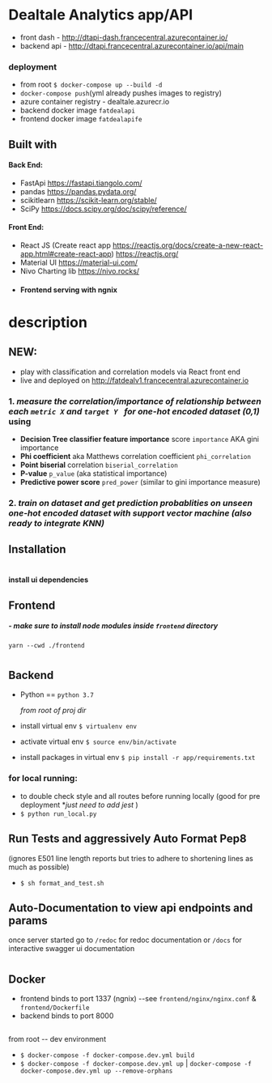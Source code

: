 # Dealtale Analytics app/API

- front dash - <http://dtapi-dash.francecentral.azurecontainer.io/>
- backend api - <http://dtapi.francecentral.azurecontainer.io/api/main>

### deployment

- from root `$ docker-compose up --build -d`
- `docker-compose push`(yml already pushes images to registry)
- azure container registry - dealtale.azurecr.io
- backend docker image `fatdealapi`
- frontend docker image `fatdealapife`

## Built with

#### Back End:

- FastApi <https://fastapi.tiangolo.com/>
- pandas <https://pandas.pydata.org/>
- scikitlearn <https://scikit-learn.org/stable/>
- SciPy <https://docs.scipy.org/doc/scipy/reference/>

#### Front End:

- React JS (Create react app <https://reactjs.org/docs/create-a-new-react-app.html#create-react-app>) <https://reactjs.org/>
- Material UI <https://material-ui.com/>
- Nivo Charting lib <https://nivo.rocks/>
- #### Frontend serving with ngnix

# description

## NEW:

- play with classification and correlation models via React front end
- live and deployed on http://fatdealv1.francecentral.azurecontainer.io

### 1. **_measure the correlation/importance of relationship between each `metric X` and `target Y ` for one-hot encoded dataset (0,1)_** using

- **Decision Tree classifier feature importance** score `importance` AKA gini importance
- **Phi coefficient** aka Matthews correlation coefficient `phi_correlation`
- **Point biserial** correlation `biserial_correlation`
- **P-value** `p_value` (aka statistical importance)
- **Predictive power score** `pred_power` (similar to gini importance measure)

### 2. **_train on dataset and get prediction probablities on unseen one-hot encoded dataset with support vector machine (also ready to integrate KNN)_**

## Installation

#

#### install ui dependencies

## Frontend

##### - make sure to install node modules inside `frontend` directory

`yarn --cwd ./frontend `

#

## Backend

- Python == `python 3.7`

  _from root of proj dir_

- install virtual env
  `$ virtualenv env`
- activate virtual env
  `$ source env/bin/activate`
- install packages in virtual env
  `$ pip install -r app/requirements.txt`

### for local running:

- to double check style and all routes before running locally (good for pre deployment \*_just need to add jest_ )
- `$ python run_local.py`

## Run Tests and aggressively Auto Format Pep8

(ignores E501 line length reports but tries to adhere to shortening lines as much as possible)

- `$ sh format_and_test.sh`

## Auto-Documentation to view api endpoints and params

once server started go to `/redoc` for redoc documentation or `/docs` for interactive swagger ui documentation

#

## Docker

- frontend binds to port 1337 (ngnix) --see `frontend/nginx/nginx.conf` & `frontend/Dockerfile`
- backend binds to port 8000

##

from root -- dev environment

- `$ docker-compose -f docker-compose.dev.yml build`
- `$ docker-compose -f docker-compose.dev.yml up` | `docker-compose -f docker-compose.dev.yml up --remove-orphans`
